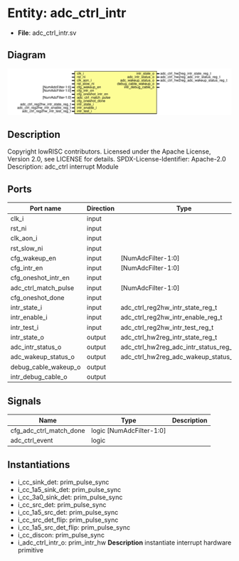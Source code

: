 # Entity: adc_ctrl_intr

- **File**: adc_ctrl_intr.sv
## Diagram

![Diagram](adc_ctrl_intr.svg "Diagram")
## Description

Copyright lowRISC contributors.
 Licensed under the Apache License, Version 2.0, see LICENSE for details.
 SPDX-License-Identifier: Apache-2.0
 Description: adc_ctrl interrupt Module
 
## Ports

| Port name            | Direction | Type                                    | Description |
| -------------------- | --------- | --------------------------------------- | ----------- |
| clk_i                | input     |                                         |             |
| rst_ni               | input     |                                         |             |
| clk_aon_i            | input     |                                         |             |
| rst_slow_ni          | input     |                                         |             |
| cfg_wakeup_en        | input     | [NumAdcFilter-1:0]                      |             |
| cfg_intr_en          | input     | [NumAdcFilter-1:0]                      |             |
| cfg_oneshot_intr_en  | input     |                                         |             |
| adc_ctrl_match_pulse | input     | [NumAdcFilter-1:0]                      |             |
| cfg_oneshot_done     | input     |                                         |             |
| intr_state_i         | input     | adc_ctrl_reg2hw_intr_state_reg_t        |             |
| intr_enable_i        | input     | adc_ctrl_reg2hw_intr_enable_reg_t       |             |
| intr_test_i          | input     | adc_ctrl_reg2hw_intr_test_reg_t         |             |
| intr_state_o         | output    | adc_ctrl_hw2reg_intr_state_reg_t        |             |
| adc_intr_status_o    | output    | adc_ctrl_hw2reg_adc_intr_status_reg_t   |             |
| adc_wakeup_status_o  | output    | adc_ctrl_hw2reg_adc_wakeup_status_reg_t |             |
| debug_cable_wakeup_o | output    |                                         |             |
| intr_debug_cable_o   | output    |                                         |             |
## Signals

| Name                    | Type                     | Description |
| ----------------------- | ------------------------ | ----------- |
| cfg_adc_ctrl_match_done | logic [NumAdcFilter-1:0] |             |
| adc_ctrl_event          | logic                    |             |
## Instantiations

- i_cc_sink_det: prim_pulse_sync
- i_cc_1a5_sink_det: prim_pulse_sync
- i_cc_3a0_sink_det: prim_pulse_sync
- i_cc_src_det: prim_pulse_sync
- i_cc_1a5_src_det: prim_pulse_sync
- i_cc_src_det_flip: prim_pulse_sync
- i_cc_1a5_src_det_flip: prim_pulse_sync
- i_cc_discon: prim_pulse_sync
- i_adc_ctrl_intr_o: prim_intr_hw
**Description**
instantiate interrupt hardware primitive

